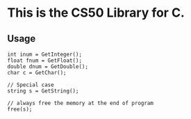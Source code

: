 # This is the CS50 Library for C.

## Usage

    int inum = GetInteger();
    float fnum = GetFloat();
    double dnum = GetDouble();
    char c = GetChar();
    
    // Special case
    string s = GetString();
    
    // always free the memory at the end of program
    free(s);
